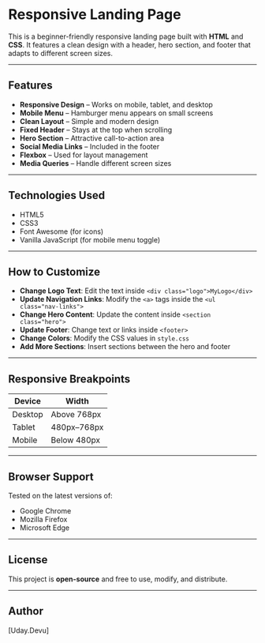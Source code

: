 # Responsive Landing Page 

This is a beginner-friendly responsive landing page built with **HTML** and **CSS**. It features a clean design with a header, hero section, and footer that adapts to different screen sizes.

---

##  Features

-  **Responsive Design** – Works on mobile, tablet, and desktop
-  **Mobile Menu** – Hamburger menu appears on small screens
-  **Clean Layout** – Simple and modern design
-  **Fixed Header** – Stays at the top when scrolling
-  **Hero Section** – Attractive call-to-action area
-  **Social Media Links** – Included in the footer
-  **Flexbox** – Used for layout management
-  **Media Queries** – Handle different screen sizes

---

##  Technologies Used

- HTML5  
- CSS3  
- Font Awesome (for icons)  
- Vanilla JavaScript (for mobile menu toggle)

---


##  How to Customize

-  **Change Logo Text**: Edit the text inside `<div class="logo">MyLogo</div>`
-  **Update Navigation Links**: Modify the `<a>` tags inside the `<ul class="nav-links">`
-  **Change Hero Content**: Update the content inside `<section class="hero">`
-  **Update Footer**: Change text or links inside `<footer>`
-  **Change Colors**: Modify the CSS values in `style.css`
-  **Add More Sections**: Insert sections between the hero and footer

---

##  Responsive Breakpoints

| Device   | Width         |
|----------|----------------|
| Desktop  | Above 768px    |
| Tablet   | 480px–768px    |
| Mobile   | Below 480px    |

---

##  Browser Support

Tested on the latest versions of:

- Google Chrome  
- Mozilla Firefox  
- Microsoft Edge  

---

##  License

This project is **open-source** and free to use, modify, and distribute.

---

##  Author

[Uday.Devu]

 


